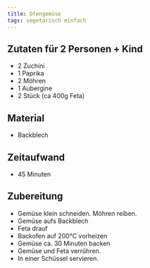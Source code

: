 ```yaml
---
title: Ofengemüse
tags: vegetarisch einfach
---
```

## Zutaten für 2 Personen + Kind
 * 2 Zuchini
 * 1 Paprika
 * 2 Möhren
 * 1 Aubergine
 * 2 Stück (ca 400g Feta)

## Material
 * Backblech

## Zeitaufwand
 * 45 Minuten

## Zubereitung
 * Gemüse klein schneiden. Möhren reiben.
 * Gemüse aufs Backblech
 * Feta drauf
 * Backofen auf 200°C vorheizen
 * Gemüse ca. 30 Minuten backen
 * Gemüse und Feta verrühren.
 * In einer Schüssel servieren.
